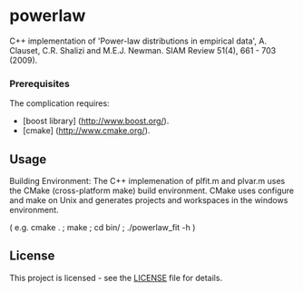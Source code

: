 # powerlaw

C++ implementation of 'Power-law distributions in empirical data', A. Clauset, C.R. Shalizi and M.E.J. Newman. SIAM Review 51(4), 661 - 703 (2009).

### Prerequisites

The complication requires: 
* [boost library] (http://www.boost.org/).
* [cmake] (http://www.cmake.org/).

## Usage

Building Environment:
  The C++ implemenation of plfit.m and plvar.m uses the CMake (cross-platform make) build environment. 
  CMake uses configure and make on Unix and generates projects and workspaces in the windows environment.

  ( e.g. cmake . ; make ; cd bin/ ; ./powerlaw_fit -h )

## License

This project is licensed - see the [LICENSE](LICENSE) file for details.

